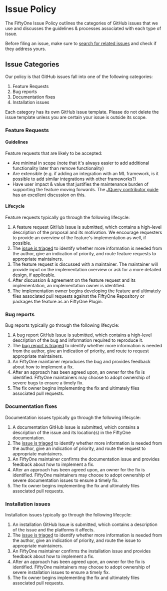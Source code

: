 # Issue Policy

The FiftyOne Issue Policy outlines the categories of GitHub issues that we use
and discusses the guidelines & processes associated with each type of issue.

Before filing an issue, make sure to
[search for related issues](https://github.com/voxel51/fiftyone/issues) and
check if they address yours.

## Issue Categories

Our policy is that GitHub issues fall into one of the following categories:

1. Feature Requests
2. Bug reports
3. Documentation fixes
4. Installation issues

Each category has its own GitHub issue template. Please do not delete the issue
template unless you are certain your issue is outside its scope.

### Feature Requests

#### Guidelines

Feature requests that are likely to be accepted:

-   Are minimal in scope (note that it's always easier to add additional
    functionality later than remove functionality)
-   Are extensible (e.g. if adding an integration with an ML framework, is it
    possible to add similar integrations with other frameworks?)
-   Have user impact & value that justifies the maintenance burden of
    supporting the feature moving forwards. The
    [JQuery contributor guide](https://contribute.jquery.org/open-source/#contributing-something-new)
    has an excellent discussion on this.

#### Lifecycle

Feature requests typically go through the following lifecycle:

1. A feature request GitHub Issue is submitted, which contains a high-level
   description of the proposal and its motivation. We encourage requesters to
   provide an overview of the feature's implementation as well, if possible.
2. The [issue is triaged](ISSUE_TRIAGE.md) to identify whether more information
   is needed from the author, give an indication of priority, and route feature
   requests to appropriate maintainers.
3. The feature request is discussed with a maintainer. The maintainer will
   provide input on the implementation overview or ask for a more detailed
   design, if applicable.
4. After discussion & agreement on the feature request and its implementation,
   an implementation owner is identified.
5. The implementation owner begins developing the feature and ultimately files
   associated pull requests against the FiftyOne Repository or packages the
   feature as an FiftyOne Plugin.

### Bug reports

Bug reports typically go through the following lifecycle:

1. A bug report GitHub Issue is submitted, which contains a high-level
   description of the bug and information required to reproduce it.
2. The [bug report is triaged](ISSUE_TRIAGE.md) to identify whether more
   information is needed from the author, give an indication of priority, and
   route to request appropriate maintainers.
3. An FiftyOne maintainer reproduces the bug and provides feedback about how to
   implement a fix.
4. After an approach has been agreed upon, an owner for the fix is identified.
   FiftyOne maintainers may choose to adopt ownership of severe bugs to ensure
   a timely fix.
5. The fix owner begins implementing the fix and ultimately files associated
   pull requests.

### Documentation fixes

Documentation issues typically go through the following lifecycle:

1. A documentation GitHub Issue is submitted, which contains a description of
   the issue and its location(s) in the FiftyOne documentation.
2. The [issue is triaged](ISSUE_TRIAGE.md) to identify whether more information
   is needed from the author, give an indication of priority, and route the
   request to appropriate maintainers.
3. An FiftyOne maintainer confirms the documentation issue and provides
   feedback about how to implement a fix.
4. After an approach has been agreed upon, an owner for the fix is identified.
   FiftyOne maintainers may choose to adopt ownership of severe documentation
   issues to ensure a timely fix.
5. The fix owner begins implementing the fix and ultimately files associated
   pull requests.

### Installation issues

Installation issues typically go through the following lifecycle:

1. An installation GitHub Issue is submitted, which contains a description of
   the issue and the platforms it affects.
2. The [issue is triaged](ISSUE_TRIAGE.md) to identify whether more information
   is needed from the author, give an indication of priority, and route the
   issue to appropriate maintainers.
3. An FiftyOne maintainer confirms the installation issue and provides feedback
   about how to implement a fix.
4. After an approach has been agreed upon, an owner for the fix is identified.
   FiftyOne maintainers may choose to adopt ownership of severe installation
   issues to ensure a timely fix.
5. The fix owner begins implementing the fix and ultimately files associated
   pull requests.
